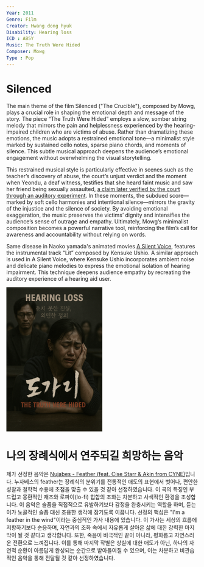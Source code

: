 ```yaml
---
Year: 2011
Genre: Film
Creator: Hwang dong hyuk
Disability: Hearing loss
ICD : AB5Y
Music: The Truth Were Hided
Composer: Mowg
Type : Pop
---
```


# Silenced

The main theme of the film Silenced ("The Crucible"), composed by Mowg, plays a crucial role in shaping the emotional depth and message of the story. The piece “The Truth Were Hided” employs a slow, somber string melody that mirrors the pain and helplessness experienced by the hearing-impaired children who are victims of abuse. Rather than dramatizing these emotions, the music adopts a restrained emotional tone—a minimalist style marked by sustained cello notes, sparse piano chords, and moments of silence. This subtle musical approach deepens the audience’s emotional engagement without overwhelming the visual storytelling.

This restrained musical style is particularly effective in scenes such as the teacher’s discovery of abuse, the court’s unjust verdict and the moment when Yeondu, a deaf witness, testifies that she heard faint music and saw her friend being sexually assaulted, [a claim later verified by the court through an auditory experiment](./https://www.youtube.com/watch?v=p-bORDug8lY). In these moments, the subdued score—marked by soft cello harmonies and intentional silence—mirrors the gravity of the injustice and the silence of society. By avoiding emotional exaggeration, the music preserves the victims’ dignity and intensifies the audience’s sense of outrage and empathy. Ultimately, Mowg’s minimalist composition becomes a powerful narrative tool, reinforcing the film’s call for awareness and accountability without relying on words.

Same disease in Naoko yamada's animated movies [A Silent Voice](lim_seokhyeon.md), features the instrumental track “Lit” composed by Kensuke Ushio. A similar approach is used in A Silent Voice, where Kensuke Ushio incorporates ambient noise and delicate piano melodies to express the emotional isolation of hearing impairment. This technique deepens audience empathy by recreating the auditory experience of a hearing aid user.

<img src="./ryu_seungwon_img.png" alt="image depicting hearing loss" style="width:50%;" />

# 나의 장례식에서 연주되길 희망하는 음악
제가 선정한 음악은 [Nujabes - Feather (feat. Cise Starr & Akin from CYNE)](./https://www.youtube.com/watch?v=hQ5x8pHoIPA )입니다. 누자베스의 feather는 장례식의 분위기를 전통적인 애도의 표현에서 벗어나, 편안한 성찰과 철학적 수용에 초점을 맞출 수 있을 것 같아 선정하였습니다. 이 곡의 특징인 부드럽고 몽환적인 재즈와 로파이(lo-fi) 힙합의 조화는 차분하고 사색적인 환경을 조성합니다. 이 음악은 슬픔을 직접적으로 유발하기보다 감정을 완충시키는 역할을 하며, 듣는 이가 노골적인 슬픔 대신 조용한 생각에 잠기도록 이끕니다. 선정의 핵심은 "I'm a feather in the wind"이라는 중심적인 가사 내용에 있습니다. 이 가사는 세상의 흐름에 저항하기보다 순응하며, 자연과의 조화 속에서 자유롭게 살아온 삶에 대한 강력한 마지막이 될 것 같다고 생각합니다. 또한, 죽음이 비극적인 끝이 아니라, 평화롭고 자연스러운 전환으로 느껴집니다. 이를 통해 마지막 작별은 상실에 대한 애도가 아닌, 하나의 자연적 순환이 아름답게 완성되는 순간으로 받아들여질 수 있으며, 이는 차분하고 비관습적인 음악을 통해 전달될 것 같아 선정하였습니다.
